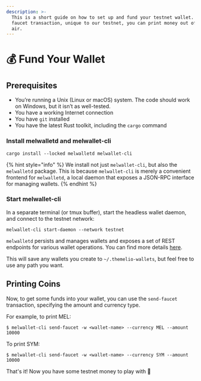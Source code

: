 ```yaml
---
description: >-
  This is a short guide on how to set up and fund your testnet wallet. Using a
  faucet transaction, unique to our testnet, you can print money out of thin
  air.
---
```


# 💰 Fund Your Wallet

## Prerequisites

* You’re running a Unix (Linux or macOS) system. The code should work on Windows, but it isn’t as well-tested.
* You have a working Internet connection
* You have `git` installed
* You have the latest Rust toolkit, including the `cargo` command

### Install melwalletd and melwallet-cli

```shell-session
cargo install --locked melwalletd melwallet-cli
```

{% hint style="info" %}
We install not just `melwallet-cli`, but also the `melwalletd` package. This is because `melwallet-cli` is merely a convenient frontend for `melwalletd`, a local daemon that exposes a JSON-RPC interface for managing wallets.
{% endhint %}

### Start melwallet-cli <a href="#start-melwalletd" id="start-melwalletd"></a>

In a separate terminal (or tmux buffer), start the headless wallet daemon, and connect to the testnet network:

```shell-session
melwallet-cli start-daemon --network testnet
```

`melwalletd` persists and manages wallets and exposes a set of REST endpoints for various wallet operations. You can find more details [here](https://github.com/themeliolabs/melwalletd).

This will save any wallets you create to `~/.themelio-wallets`, but feel free to use any path you want.

## Printing Coins

Now, to get some funds into your wallet, you can use the `send-faucet` transaction, specifying the amount and currency type.

For example, to print MEL:

```shell-session
$ melwallet-cli send-faucet -w <wallet-name> --currency MEL --amount 10000
```

To print SYM:

```shell-session
$ melwallet-cli send-faucet -w <wallet-name> --currency SYM --amount 10000
```

That's it! Now you have some testnet money to play with :tada:
